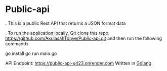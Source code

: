 # Public-api

. This is a public Rest API that returns a JSON format data

. To run the application locally, Git clone this repo: https://github.com/AkulasahTonye/Public-api.git
and then run the following commands

go install
go run main.go

API Endpoint: https://public-api-u423.onrender.com
Written in [Golang](https://hng.tech/hire/golang-developers)
